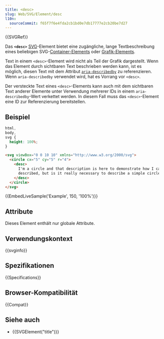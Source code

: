 ```yaml
---
title: <desc>
slug: Web/SVG/Element/desc
l10n:
  sourceCommit: f65f7f6e4fda2cb1bd0e7db17777e2cb20be7d27
---
```


{{SVGRef}}

Das **`<desc>`** [SVG](/de/docs/Web/SVG)-Element bietet eine zugängliche, lange Textbeschreibung eines beliebigen SVG-[Container-Elements](/de/docs/Web/SVG/Element#container_elements) oder [Grafik-Elements](/de/docs/Web/SVG/Element#graphics_elements).

Text in einem `<desc>`-Element wird nicht als Teil der Grafik dargestellt. Wenn das Element durch sichtbaren Text beschrieben werden kann, ist es möglich, diesen Text mit dem Attribut [`aria-describedby`](/de/docs/Web/Accessibility/ARIA/Reference/Attributes/aria-describedby) zu referenzieren. Wenn `aria-describedby` verwendet wird, hat es Vorrang vor `<desc>`.

Der versteckte Text eines `<desc>`-Elements kann auch mit dem sichtbaren Text anderer Elemente unter Verwendung mehrerer IDs in einem `aria-describedby`-Wert verkettet werden. In diesem Fall muss das `<desc>`-Element eine ID zur Referenzierung bereitstellen.

## Beispiel

```css hidden
html,
body,
svg {
  height: 100%;
}
```

```html
<svg viewBox="0 0 10 10" xmlns="http://www.w3.org/2000/svg">
  <circle cx="5" cy="5" r="4">
    <desc>
      I'm a circle and that description is here to demonstrate how I can be
      described, but is it really necessary to describe a simple circle like me?
    </desc>
  </circle>
</svg>
```

{{EmbedLiveSample('Example', 150, '100%')}}

## Attribute

Dieses Element enthält nur globale Attribute.

## Verwendungskontext

{{svginfo}}

## Spezifikationen

{{Specifications}}

## Browser-Kompatibilität

{{Compat}}

## Siehe auch

- {{SVGElement("title")}}
